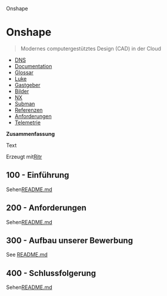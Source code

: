 Onshape

# Onshape

> Modernes computergestütztes Design (CAD) in der Cloud

-   [DNS](./DNS.md)
-   [Documentation](./DOCUMENTATION.md)
-   [Glossar](./GLOSSARY.md)
-   [Luke](./HATCH.md)
-   [Gastgeber](./HOSTS.md)
-   [Bilder](./IMAGES.md)
-   [NX](./NX.md)
-   [Subman](./PODMAN.md)
-   [Referenzen](./REFERENCES.md)
-   [Anforderungen](./REQUIREMENTS.md)
-   [Telemetrie](./TELEMETRY.md)

**Zusammenfassung**

Text

Erzeugt mit[Ritr](https://app.rytr.me)

## 100 - Einführung

Sehen[README.md](./100/README.md)

## 200 - Anforderungen

Sehen[README.md](./200/README.md)

## 300 - Aufbau unserer Bewerbung

See [README.md](./300/README.md)

## 400 - Schlussfolgerung

Sehen[README.md](./400/README.md)
